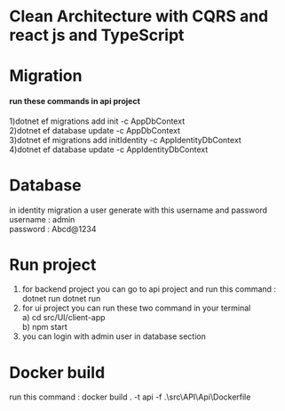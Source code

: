 # Clean Architecture with CQRS and react js and TypeScript 

# Migration
#### run these commands in api project <br/>
1)dotnet ef migrations add init  -c AppDbContext <br/>
2)dotnet ef database update -c AppDbContext <br/>
3)dotnet ef migrations add initIdentity  -c AppIdentityDbContext <br/>
4)dotnet ef database update -c AppIdentityDbContext <br/>

# Database 
in identity migration a user generate with this username and password <br/>
username : admin <br/>
password : Abcd@1234 <br/>


# Run project
1) for backend project you can go to api project and run this  command : <br/> dotnet run
   dotnet run <br/>
2) for ui project you can run these two command in your terminal <br/>
   a) cd src/UI/client-app  <br/>
   b) npm start <br/>
3) you can login with admin user in database section


# Docker build
run this command : docker build . -t api -f .\src\API\Api\Dockerfile
